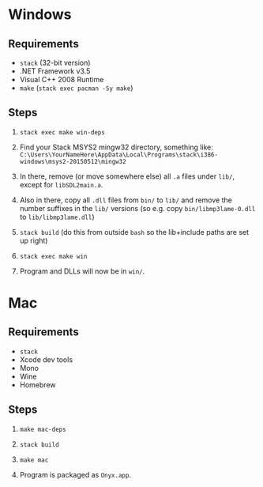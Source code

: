 # Windows

## Requirements

  * `stack` (32-bit version)
  * .NET Framework v3.5
  * Visual C++ 2008 Runtime
  * `make` (`stack exec pacman -Sy make`)

## Steps

1. `stack exec make win-deps`

2. Find your Stack MSYS2 mingw32 directory, something like: `C:\Users\YourNameHere\AppData\Local\Programs\stack\i386-windows\msys2-20150512\mingw32`

3. In there, remove (or move somewhere else) all `.a` files under `lib/`, except for `libSDL2main.a`.

4. Also in there, copy all `.dll` files from `bin/` to `lib/` and remove the number suffixes in the `lib/` versions (so e.g. copy `bin/libmp3lame-0.dll` to `lib/libmp3lame.dll`)

5. `stack build` (do this from outside `bash` so the lib+include paths are set up right)

6. `stack exec make win`

7. Program and DLLs will now be in `win/`.

# Mac

## Requirements

  * `stack`
  * Xcode dev tools
  * Mono
  * Wine
  * Homebrew

## Steps

1. `make mac-deps`

2. `stack build`

3. `make mac`

4. Program is packaged as `Onyx.app`.
